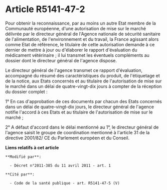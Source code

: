 # Article R5141-47-2

Pour obtenir la reconnaissance, par au moins un autre Etat membre de la Communauté européenne, d'une autorisation de mise sur
le marché délivrée par le directeur général de l'Agence nationale de sécurité sanitaire de l'alimentation, de l'environnement
et du travail, la France agissant alors comme Etat de référence, le titulaire de cette autorisation demande à ce dernier de
mettre à jour ou d'élaborer le rapport d'évaluation du médicament vétérinaire ; il lui transmet les éventuels compléments au
dossier dont le directeur général de l'agence dispose. 

Le directeur général de l'agence transmet ce rapport d'évaluation, accompagné du résumé des caractéristiques du produit, de
l'étiquetage et de la notice, aux Etats concernés et au titulaire de l'autorisation de mise sur le marché dans un délai de
quatre-vingt-dix jours à compter de la réception du dossier complet : 

1° En cas d'approbation de ces documents par chacun des Etats concernés dans un délai de quatre-vingt-dix jours, le directeur
général de l'agence notifie l'accord à ces Etats et au titulaire de l'autorisation de mise sur le marché ; 

2° A défaut d'accord dans le délai mentionné au 1°, le directeur général de l'agence saisit le groupe de coordination
mentionné à l'article 31 de la directive 2001/82/ CE du Parlement européen et du Conseil.

**Liens relatifs à cet article**

	**Modifié par**:

	  - Décret n°2011-385 du 11 avril 2011 - art. 1

	**Cité par**:

	  - Code de la santé publique - art. R5141-47-5 (V)
